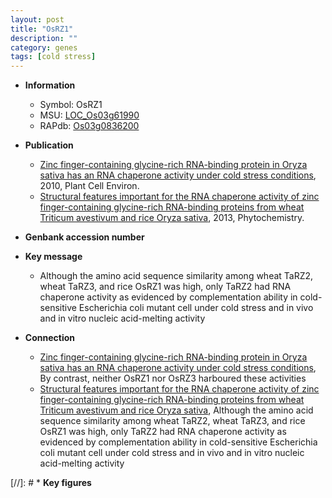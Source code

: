 ```yaml
---
layout: post
title: "OsRZ1"
description: ""
category: genes
tags: [cold stress]
---
```


* **Information**  
    + Symbol: OsRZ1  
    + MSU: [LOC_Os03g61990](http://rice.plantbiology.msu.edu/cgi-bin/ORF_infopage.cgi?orf=LOC_Os03g61990)  
    + RAPdb: [Os03g0836200](http://rapdb.dna.affrc.go.jp/viewer/gbrowse_details/irgsp1?name=Os03g0836200)  

* **Publication**  
    + [Zinc finger-containing glycine-rich RNA-binding protein in Oryza sativa has an RNA chaperone activity under cold stress conditions](http://www.ncbi.nlm.nih.gov/pubmed?term=Zinc+finger-containing+glycine-rich+RNA-binding+protein+in+Oryza+sativa+has+an+RNA+chaperone+activity+under+cold+stress+conditions%5BTitle%5D), 2010, Plant Cell Environ.
    + [Structural features important for the RNA chaperone activity of zinc finger-containing glycine-rich RNA-binding proteins from wheat Triticum avestivum and rice Oryza sativa](http://www.ncbi.nlm.nih.gov/pubmed?term=Structural+features+important+for+the+RNA+chaperone+activity+of+zinc+finger-containing+glycine-rich+RNA-binding+proteins+from+wheat+Triticum+avestivum+and+rice+Oryza+sativa%5BTitle%5D), 2013, Phytochemistry.

* **Genbank accession number**  

* **Key message**  
    + Although the amino acid sequence similarity among wheat TaRZ2, wheat TaRZ3, and rice OsRZ1 was high, only TaRZ2 had RNA chaperone activity as evidenced by complementation ability in cold-sensitive Escherichia coli mutant cell under cold stress and in vivo and in vitro nucleic acid-melting activity

* **Connection**  
    + [Zinc finger-containing glycine-rich RNA-binding protein in Oryza sativa has an RNA chaperone activity under cold stress conditions](http://www.ncbi.nlm.nih.gov/pubmed?term=Zinc+finger-containing+glycine-rich+RNA-binding+protein+in+Oryza+sativa+has+an+RNA+chaperone+activity+under+cold+stress+conditions%5BTitle%5D), By contrast, neither OsRZ1 nor OsRZ3 harboured these activities
    + [Structural features important for the RNA chaperone activity of zinc finger-containing glycine-rich RNA-binding proteins from wheat Triticum avestivum and rice Oryza sativa](http://www.ncbi.nlm.nih.gov/pubmed?term=Structural+features+important+for+the+RNA+chaperone+activity+of+zinc+finger-containing+glycine-rich+RNA-binding+proteins+from+wheat+Triticum+avestivum+and+rice+Oryza+sativa%5BTitle%5D), Although the amino acid sequence similarity among wheat TaRZ2, wheat TaRZ3, and rice OsRZ1 was high, only TaRZ2 had RNA chaperone activity as evidenced by complementation ability in cold-sensitive Escherichia coli mutant cell under cold stress and in vivo and in vitro nucleic acid-melting activity

[//]: # * **Key figures**  


